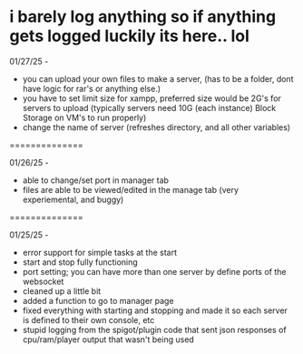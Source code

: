 # i barely log anything so if anything gets logged luckily its here.. lol
01/27/25 -

 - you can upload your own files to make a server, (has to be a folder, dont have logic for rar's or anything else.)
 - you have to set limit size for xampp, preferred size would be 2G's for servers to upload (typically servers need 10G (each instance) Block Storage on VM's to run properly)
 - change the name of server (refreshes directory, and all other variables)

==============

01/26/25 -

 - able to change/set port in manager tab
 - files are able to be viewed/edited in the manage tab (very experiemental, and buggy)

==============

01/25/25 -

 - error support for simple tasks at the start
 - start and stop fully functioning
 - port setting; you can have more than one server by define ports of the websocket
 - cleaned up a little bit
 - added a function to go to manager page
 - fixed everything with starting and stopping and made it so each server is defined to their own console, etc
 - stupid logging from the spigot/plugin code that sent json responses of cpu/ram/player output that wasn't being used